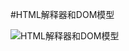 #HTML解释器和DOM模型

![HTML解释器和DOM模型](http://7vijj2.com1.z0.glb.clouddn.com/webkit-core/html-parser-and-dom-modal.png)
